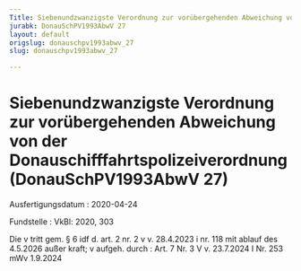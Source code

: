 ```yaml
---
Title: Siebenundzwanzigste Verordnung zur vorübergehenden Abweichung von der Donauschifffahrtspolizeiverordnung
jurabk: DonauSchPV1993AbwV 27
layout: default
origslug: donauschpv1993abwv_27
slug: donauschpv1993abwv_27

---
```


# Siebenundzwanzigste Verordnung zur vorübergehenden Abweichung von der Donauschifffahrtspolizeiverordnung (DonauSchPV1993AbwV 27)

Ausfertigungsdatum
:   2020-04-24

Fundstelle
:   VkBl: 2020, 303

Die v tritt gem. § 6 idf d. art. 2 nr. 2 v v. 28.4.2023 i nr. 118 mit ablauf des 4.5.2026 außer kraft; v aufgeh. durch
:   Art. 7 Nr. 3 V v. 23.7.2024 I Nr. 253 mWv 1.9.2024

